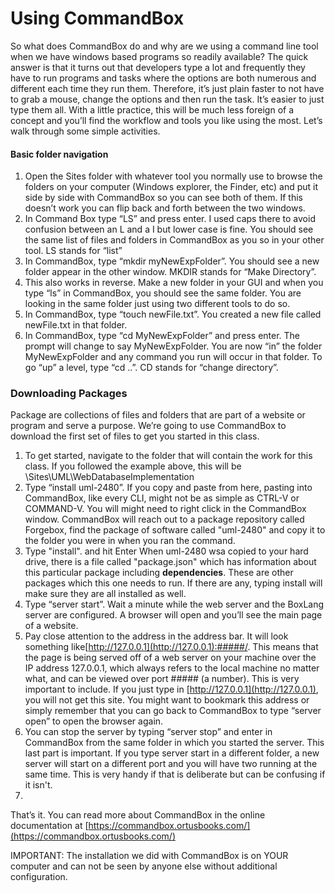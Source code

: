# Using CommandBox

So what does CommandBox do and why are we using a command line tool when we have windows based programs so readily available? The quick answer is that it turns out that developers type a lot and frequently they have to run programs and tasks where the options are both numerous and different each time they run them. Therefore, it’s just plain faster to not have to grab a mouse, change the options and then run the task. It’s easier to just type them all. With a little practice, this will be much less foreign of a concept and you’ll find the workflow and tools you like using the most. Let’s walk through some simple activities.

#### Basic folder navigation

1. Open the Sites folder with whatever tool you normally use to browse the folders on your computer (Windows explorer, the Finder, etc) and put it side by side with CommandBox so you can see both of them. If this doesn’t work you can flip back and forth between the two windows.
2. In Command Box type “LS” and press enter. I used caps there to avoid confusion between an L and a I but lower case is fine. You should see the same list of files and folders in CommandBox as you so in your other tool. LS stands for “list”
3. In CommandBox, type “mkdir myNewExpFolder”. You should see a new folder appear in the other window. MKDIR stands for “Make Directory”.
4. This also works in reverse. Make a new folder in your GUI and when you type “ls” in CommandBox, you should see the same folder. You are looking in the same folder just using two different tools to do so.
5. In CommandBox, type “touch newFile.txt”. You created a new file called newFile.txt in that folder.
6. In CommandBox, type “cd MyNewExpFolder” and press enter. The prompt will change to say MyNewExpFolder. You are now “in” the folder MyNewExpFolder and any command you run will occur in that folder. To go “up” a level, type “cd ..”. CD stands for “change directory”.

### Downloading Packages

Package are collections of files and folders that are part of a website or program and serve a purpose. We’re going to use CommandBox to download the first set of files to get you started in this class.

1. To get started, navigate to the folder that will contain the work for this class. If you followed the example above, this will be \Sites\UML\WebDatabaseImplementation
2. Type “install uml-2480”. If you copy and paste from here, pasting into CommandBox, like every CLI, might not be as simple as CTRL-V or COMMAND-V. You will might need to right click in the CommandBox window. CommandBox will reach out to a package repository called Forgebox, find the package of software called "uml-2480" and copy it to the folder you were in when you ran the command.&#x20;
3. Type "install". and hit Enter When uml-2480 wsa copied to your hard drive, there is a file called "package.json" which has information about this particular package including **dependencies**. These are other packages which this one needs to run. If there are any, typing install will make sure they are all installed as well.&#x20;
4. Type “server start”. Wait a minute while the web server and the BoxLang server are configured. A browser will open and you’ll see the main page of a website.
5. Pay close attention to the address in the address bar. It will look something like[http://127.0.0.1](http://127.0.0.1):#####/. This means that the page is being served off of a web server on your machine over the IP address 127.0.0.1, which always refers to the local machine no matter what, and can be viewed over port ##### (a number). This is very important to include. If you just type in [http://127.0.0.1](http://127.0.0.1), you will not get this site. You might want to bookmark this address or simply remember that you can go back to CommandBox to type “server open” to open the browser again.
6. You can stop the server by typing “server stop” and enter in CommandBox from the same folder in which you started the server. This last part is important. If you type server start in a different folder, a new server will start on a different port and you will have two running at the same time. This is very handy if that is deliberate but can be confusing if it isn't.
7.

That’s it. You can read more about CommandBox in the online documentation at [https://commandbox.ortusbooks.com/](https://commandbox.ortusbooks.com/)

IMPORTANT: The installation we did with CommandBox is on YOUR computer and can not be seen by anyone else without additional configuration.&#x20;
